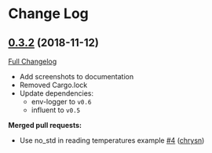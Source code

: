 # Change Log

## [0.3.2](https://github.com/marcelbuesing/bme680/tree/0.3.2) (2018-11-12)
[Full Changelog](https://github.com/marcelbuesing/bme680/compare/0.3.1..0.3.2)
- Add screenshots to documentation
- Removed Cargo.lock
- Update dependencies:
  - env-logger to `v0.6`
  - influent to `v0.5`

**Merged pull requests:**
- Use no_std in reading temperatures example [\#4](https://github.com/marcelbuesing/bme680/pull/4) ([chrysn](https://github.com/chrysn))